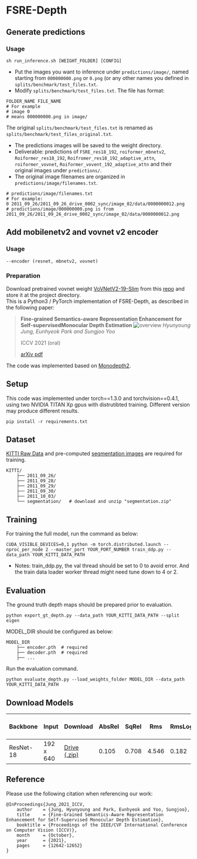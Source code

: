 # FSRE-Depth
## Generate predictions
### Usage
```
sh run_inference.sh [WEIGHT_FOLDER] [CONFIG]
```
- Put the images you want to inference under ```predictions/image/```, named starting from ```000000000.png``` or ```0.png``` (or any other names you defined in ```splits/benchmark/test_files.txt```.
- Modify ```splits/benchmark/test_files.txt```. The file has format:
```
FOLDER_NAME FILE_NAME
# For example
# image 0
# means 000000000.png in image/
```
The original ```splits/benchmark/test_files.txt``` is renamed as ```splits/benchmark/test_files_original.txt```.  
- The predictions images will be saved to the weight directory.
- Deliverable: predictions of ```FSRE_res18_192```, ```roiformer_mbnetv2```, ```Roiformer_res18_192```, ```Roifromer_res18_192_adaptive_attn```, ```roiformer_vovnet```, ```Roiformer_vovent_192_adaptive_attn``` and their original images under ```predictions/```. 
- The original image filenames are organized in ```predictions/image/filenames.txt```. 
```
# predictions/image/filenames.txt
# For example:
0 2011_09_26/2011_09_26_drive_0002_sync/image_02/data/0000000012.png
# predictions/image/000000000.png is from 2011_09_26/2011_09_26_drive_0002_sync/image_02/data/0000000012.png
```
## Add mobilenetv2 and vovnet v2 encoder
### Usage
```
--encoder (resnet, mbnetv2, vovnet)
```
### Preparation
Download pretrained vovnet weight [VoVNetV2-19-Slim](https://www.dropbox.com/s/8h5ybmi4ftbcom0/vovnet19_ese_slim_detectron2.pth) from this [repo](https://github.com/youngwanLEE/vovnet-detectron2) and store it at the project directory.  
This is a Python3 / PyTorch implementation of FSRE-Depth, as described in the following paper:

> **Fine-grained Semantics-aware Representation Enhancement for Self-supervisedMonocular Depth Estimation**
>![overview](https://user-images.githubusercontent.com/30494126/136926985-af8c3651-4503-402b-9677-f623f8b0fd95.PNG)
> *Hyunyoung Jung, Eunhyeok Park and Sungjoo Yoo*
>
> ICCV 2021 (oral)
> 
> [arXiv pdf](http://arxiv.org/abs/2108.08829)


The code was implemented based on [Monodepth2](https://github.com/nianticlabs/monodepth2).

## Setup
This code was implemented under torch==1.3.0 and torchvision==0.4.1, using two NVIDIA TITAN Xp gpus with distrutibted training. Different version may produce different results.
```
pip install -r requirements.txt
```
## Dataset
[KITTI Raw Data](http://www.cvlibs.net/datasets/kitti/raw_data.php) and pre-computed [segmentation images](https://drive.google.com/file/d/1FNxJzGTfP1O_pUX9Va7d0dqZWtRi833X/view?usp=sharing) are required for training. 

```
KITTI/
    ├── 2011_09_26/             
    ├── 2011_09_28/                    
    ├── 2011_09_29/
    ├── 2011_09_30/
    ├── 2011_10_03/
    └── segmentation/   # download and unzip "segmentation.zip" 
```

## Training
For training the full model, run the command as below:
```
CUDA_VISIBLE_DEVICES=0,1 python -m torch.distributed.launch --nproc_per_node 2 --master_port YOUR_PORT_NUMBER train_ddp.py --data_path YOUR_KITTI_DATA_PATH
```

* Notes: train_ddp.py, the val thread should be set to 0 to avoid error. And the train data loader worker thread might need tune down to 4 or 2. 

## Evaluation
The ground truth depth maps should be prepared prior to evaluation. 
```
python export_gt_depth.py --data_path YOUR_KITTI_DATA_PATH --split eigen
```

MODEL_DIR should be configured as below:

```
MODEL_DIR
    ├── encoder.pth  # required      
    ├── decoder.pth  # required             
    ├── ...
```

Run the evaluation command.
```
python evaluate_depth.py --load_weights_folder MODEL_DIR --data_path YOUR_KITTI_DATA_PATH
```

## Download Models

| Backbone | Input  |Download                                                                                              |AbsRel | SqRel | Rms | RmsLog | delta < 1.25 |    delta < 1.25^2 |   delta < 1.25^3  |
|----------|-------------|--------------------------------------------------------------------------------------------------|--------|--------|--------|--------|--------|--------|--------|
| ResNet-18| 192 x 640   |[Drive (.zip)](https://drive.google.com/file/d/14uT9DyCU0UKynfBnzymaStRiL0sJmqt2/view?usp=sharing)| 0.105  |  0.708  |  4.546  |  0.182  |  0.886  |  0.964  |  0.983|         

## Reference
Please use the following citation when referencing our work:
```
@InProceedings{Jung_2021_ICCV,
    author    = {Jung, Hyunyoung and Park, Eunhyeok and Yoo, Sungjoo},
    title     = {Fine-Grained Semantics-Aware Representation Enhancement for Self-Supervised Monocular Depth Estimation},
    booktitle = {Proceedings of the IEEE/CVF International Conference on Computer Vision (ICCV)},
    month     = {October},
    year      = {2021},
    pages     = {12642-12652}
}
```
